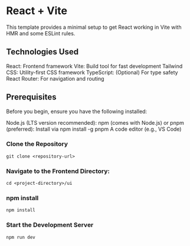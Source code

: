 # React + Vite

This template provides a minimal setup to get React working in Vite with HMR and some ESLint rules.

## Technologies Used

React: Frontend framework
Vite: Build tool for fast development
Tailwind CSS: Utility-first CSS framework
TypeScript: (Optional) For type safety
React Router: For navigation and routing

## Prerequisites

Before you begin, ensure you have the following installed:

Node.js (LTS version recommended):
npm (comes with Node.js) or pnpm (preferred): Install via npm install -g pnpm
A code editor (e.g., VS Code)

### Clone the Repository

`git clone <repository-url>`

### Navigate to the Frontend Directory:

`cd <project-directory>/ui`

### npm install

`npm install`

### Start the Development Server

`npm run dev`
